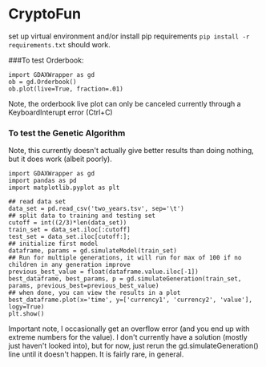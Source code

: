 # CryptoFun

set up virtual environment and/or install pip requirements
`pip install -r requirements.txt` should work.

###To test Orderbook:

```
import GDAXWrapper as gd
ob = gd.Orderbook()
ob.plot(live=True, fraction=.01)
```
Note, the orderbook live plot can only be canceled currently through a KeyboardInterupt error (Ctrl+C)


### To test the Genetic Algorithm
Note, this currently doesn't actually give better results than doing nothing, but it does work (albeit poorly).
```
import GDAXWrapper as gd
import pandas as pd
import matplotlib.pyplot as plt

## read data set
data_set = pd.read_csv('two_years.tsv', sep='\t')
## split data to training and testing set
cutoff = int((2/3)*len(data_set))
train_set = data_set.iloc[:cutoff]
test_set = data_set.iloc[cutoff:];
## initialize first model
dataframe, params = gd.simulateModel(train_set)
## Run for multiple generations, it will run for max of 100 if no children in any generation improve
previous_best_value = float(dataframe.value.iloc[-1])
best_dataframe, best_params, p = gd.simulateGeneration(train_set, params, previous_best=previous_best_value)
## when done, you can view the results in a plot
best_dataframe.plot(x='time', y=['currency1', 'currency2', 'value'], logy=True)
plt.show()
```

Important note, I occasionally get an overflow error (and you end up with extreme numbers for the value).
I don't currently have a solution (mostly just haven't looked into), but for now, just rerun the gd.simulateGeneration()
line until it doesn't happen. It is fairly rare, in general.

